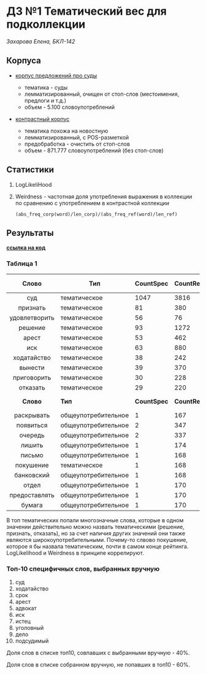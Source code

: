 # **ДЗ №1 Тематический вес для подколлекции**

*Захарова Елена, БКЛ-142*

## **Корпуса**

+ [корпус предложений про суды](/court-V-N.csv)

  + тематика - суды
  + лемматизированный, очищен от стоп-слов (местоимения, предлоги и т.д.)
  + объем - 5.100  словоупотреблений

+ [контрастный корпус](/Sc_part1.txt)

  + тематика похожа на новостную
  + лемматизированный, с POS-разметкой
  + предобработка - очистить от стоп-слов
  + объем - 871.777 словоупотреблений (без стоп-слов)

## Статистики
1. LogLikeliHood

2. Weirdness - частотная доля
   употребления выражения в коллекции по сравнению с употреблением в контрастной коллекции

   ```
   (abs_freq_corp(word)/len_corp)/(abs_freq_ref(word)/len_ref)
   ```

## Результаты

[**ссылка на код**](hw1.ipynb)

### Таблица 1

|     Слово     | Тип                 | CountSpec     | CountRef     | LogLikelihood          | Ранг     | Weirdness          | Ранг W     |
| :-----------: | ------------------- | ------------- | ------------ | ---------------------- | -------- | ------------------ | ---------- |
|      суд      | тематическое        | 1047          | 3816         | 5756.389170072415      | 1        | 46.90007599580713  | 72         |
|   признать    | тематическое        | 81            | 380          | 409.7054991385812      | 2        | 36.436499999999995 | 87         |
| удовлетворить | тематическое        | 56            | 76           | 397.415910333734       | 3        | 125.95333333333333 | 19         |
|    решение    | тематическое        | 93            | 1272         | 293.03638944164834     | 4        | 12.497727987421383 | 254        |
|     арест     | тематическое        | 53            | 462          | 209.6061316254691      | 5        | 19.609617604617604 | 172        |
|      иск      | тематическое        | 63            | 880          | 196.16263479900107     | 6        | 12.237511363636363 | 256        |
|  ходатайство  | тематическое        | 38            | 242          | 171.6250284329522      | 7        | 26.84129476584022  | 128        |
|    вынести    | тематическое        | 39            | 370          | 148.3233529721466      | 8        | 18.01764864864865  | 189        |
|  приговорить  | тематическое        | 30            | 228          | 126.01375733705272     | 9        | 22.491666666666667 | 153        |
|   отказать    | тематическое        | 29            | 220          | 121.90760797382346     | 10       | 22.532560606060606 | 152        |
|   **Слово**   | **Тип**             | **CountSpec** | **CountRef** | **LogLikelihood**      | **Ранг** | **Weirdness**      | **Ранг W** |
|  раскрывать   | общеупотребительное | 1             | 167          | 0.0005355086840733922  | 1250     | 1.023572854291417  | 1008       |
|   появиться   | общеупотребительное | 2             | 347          | 0.0004427250139963576  | 1251     | 0.9852257444764648 | 1016       |
|    очередь    | общеупотребительное | 2             | 337          | 0.0004079042864255228  | 1252     | 1.0144609297725025 | 1012       |
|    лишить     | общеупотребительное | 1             | 174          | 0.00031553632261371867 | 1253     | 0.9823946360153256 | 1017       |
|    письмо     | общеупотребительное | 1             | 168          | 0.000296825323790717   | 1254     | 1.0174801587301587 | 1009       |
|   покушение   | тематическое        | 1             | 168          | 0.000296825323790717   | 1255     | 1.0174801587301587 | 1010       |
|  банковский   | общеупотребительное | 1             | 168          | 0.000296825323790717   | 1256     | 1.0174801587301587 | 1011       |
|     отдел     | общеупотребительное | 1             | 170          | 2.9960696548954682e-05 | 1257     | 1.0055098039215686 | 1013       |
| предоставлять | общеупотребительное | 1             | 170          | 2.9960696548954682e-05 | 1258     | 1.0055098039215686 | 1014       |
|    бумага     | общеупотребительное | 1             | 170          | 2.9960696548954682e-05 | 1259     | 1.0055098039215686 | 1015       |

В топ тематических попали многозначные слова, которые в одном значении действительно можно назвать тематическими (решение, признать, отказать), но за счет наличия других значений они также являются широкоупотребительными.  Почему-то слвово покушение, которое я бы назвала тематическим, почти в самом конце рейтинга. LogLikelihood и Weirdness в принципе коррелируют.

### Топ-10 специфичных слов, выбранных вручную

1. суд
2. ходатайство
3. срок
4. арест
5. адвокат
6. иск
7. истец
8. уголовный
9. дело
10. подсудимый

Доля слов в списке топ10, совпавших с выбранными вручную - 40%.

Доля слов в списке собранном вручную, не попавших в топ10 - 60%.
